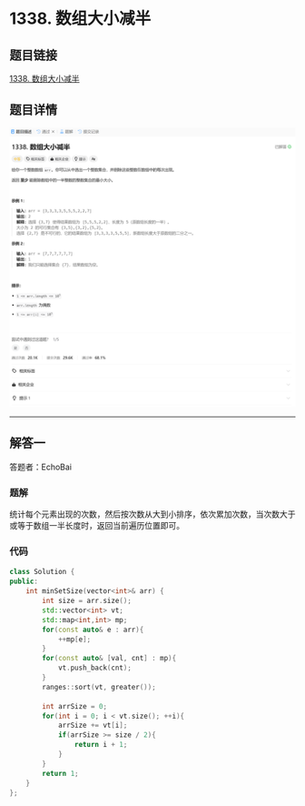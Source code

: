 # 1338. 数组大小减半
## 题目链接  
[1338. 数组大小减半](https://leetcode.cn/problems/reduce-array-size-to-the-half/description/?envType=daily-question&envId=2024-12-15)
## 题目详情
![题目图片](Img/1338.png)

***
## 解答一
答题者：EchoBai

### 题解
统计每个元素出现的次数，然后按次数从大到小排序，依次累加次数，当次数大于或等于数组一半长度时，返回当前遍历位置即可。

### 代码
``` cpp
class Solution {
public:
    int minSetSize(vector<int>& arr) {
        int size = arr.size(); 
        std::vector<int> vt;
        std::map<int,int> mp;
        for(const auto& e : arr){
            ++mp[e];
        }
        for(const auto& [val, cnt] : mp){
            vt.push_back(cnt);
        }
        ranges::sort(vt, greater());

        int arrSize = 0;
        for(int i = 0; i < vt.size(); ++i){
            arrSize += vt[i];
            if(arrSize >= size / 2){
                return i + 1;
            }
        }
        return 1;
    }
};
```
